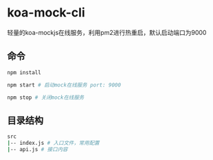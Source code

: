 # koa-mock-cli
轻量的koa-mockjs在线服务，利用pm2进行热重启，默认启动端口为9000

## 命令
```bash
npm install

npm start # 启动mock在线服务 port: 9000

npm stop # 关闭mock在线服务
```
## 目录结构
```bash
src
|-- index.js # 入口文件，常用配置
|-- api.js # 接口内容
```

